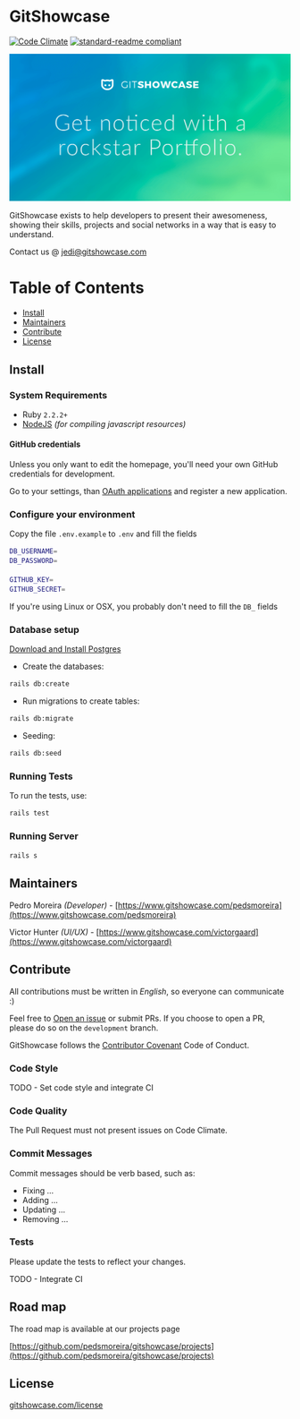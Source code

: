 # GitShowcase

[![Code Climate](https://codeclimate.com/github/pedsmoreira/gitshowcase/badges/gpa.svg)](https://codeclimate.com/github/pedsmoreira/gitshowcase)
[![standard-readme compliant](https://img.shields.io/badge/readme%20style-standard-brightgreen.svg)](https://github.com/RichardLitt/standard-readme)

![Get noticed with a rockstar Portfolio](./public/preview.png)

GitShowcase exists to help developers to present their awesomeness, showing their skills, projects and social networks
in a way that is easy to understand.

Contact us @ [jedi@gitshowcase.com](mailto:jedi@gitshowcase.com)

# Table of Contents
- [Install](#install)
- [Maintainers](#maintainers)
- [Contribute](#contribute)
- [License](#license)

## Install

### System Requirements
- Ruby `2.2.2+`
- [NodeJS](https://nodejs.org/) _(for compiling javascript resources)_

#### GitHub credentials

Unless you only want to edit the homepage, you'll need your own GitHub credentials for development.
 
Go to your settings, than [OAuth applications](https://github.com/settings/developers) and register a new application.

### Configure your environment

Copy the file `.env.example` to `.env` and fill the fields

```bash
DB_USERNAME=
DB_PASSWORD=

GITHUB_KEY=
GITHUB_SECRET=
```

If you're using Linux or OSX, you probably don't need to fill the `DB_` fields

### Database setup

[Download and Install Postgres](https://www.postgresql.org/download/)

- Create the databases:
```bash
rails db:create
```

- Run migrations to create tables:
```bash
rails db:migrate
```

- Seeding:
```bash
rails db:seed
```

### Running Tests

To run the tests, use:

```bash
rails test
```

### Running Server

```bash
rails s
```

## Maintainers

Pedro Moreira _(Developer)_ - [https://www.gitshowcase.com/pedsmoreira](https://www.gitshowcase.com/pedsmoreira)

Victor Hunter _(UI/UX)_ - [https://www.gitshowcase.com/victorgaard](https://www.gitshowcase.com/victorgaard)

## Contribute

All contributions must be written in *English*, so everyone can communicate :)

Feel free to [Open an issue](https://github.com/pedsmoreira/gitshowcase/issues/new) or submit PRs. If you choose
to open a PR, please do so on the `development` branch.

GitShowcase follows the [Contributor Covenant](http://contributor-covenant.org/version/1/4) Code of Conduct.

### Code Style

TODO - Set code style and integrate CI

### Code Quality

The Pull Request must not present issues on Code Climate.  

### Commit Messages

Commit messages should be verb based, such as:

- Fixing ...
- Adding ...
- Updating ...
- Removing ...

### Tests

Please update the tests to reflect your changes.

TODO - Integrate CI

## Road map

The road map is available at our projects page

[https://github.com/pedsmoreira/gitshowcase/projects](https://github.com/pedsmoreira/gitshowcase/projects)

## License

[gitshowcase.com/license](http://gitshowcase.com/license)

